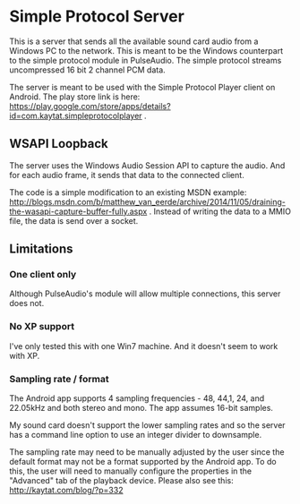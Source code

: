 # Simple Protocol Server

This is a server that sends all the available sound card audio from a Windows PC to the network.  This is meant to be the Windows counterpart to the simple protocol module in PulseAudio.  The simple protocol streams uncompressed 16 bit 2 channel PCM data.

The server is meant to be used with the Simple Protocol Player client on Android.  The play store link is here: https://play.google.com/store/apps/details?id=com.kaytat.simpleprotocolplayer .

## WSAPI Loopback

The server uses the Windows Audio Session API to capture the audio.  And for each audio frame, it sends that data to the connected client.

The code is a simple modification to an existing MSDN example: http://blogs.msdn.com/b/matthew_van_eerde/archive/2014/11/05/draining-the-wasapi-capture-buffer-fully.aspx .  Instead of writing the data to a MMIO file, the data is send over a socket.

## Limitations

### One client only
Although PulseAudio's module will allow multiple connections, this server does not.

### No XP support
I've only tested this with one Win7 machine.  And it doesn't seem to work with XP.

### Sampling rate / format
The Android app supports 4 sampling frequencies - 48, 44,1, 24, and 22.05kHz and both stereo and mono.  The app assumes 16-bit samples.

My sound card doesn't support the lower sampling rates and so the server has a command line option to use an integer divider to downsample.

The sampling rate may need to be manually adjusted by the user since the default format may not be a format supported by the Android app.  To do this, the user will need to manually configure the properties in the "Advanced" tab of the playback device.  Please also see this: http://kaytat.com/blog/?p=332
